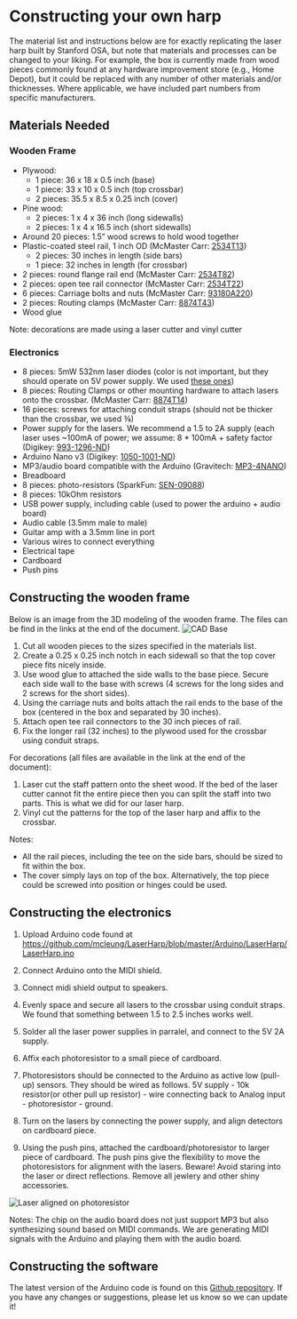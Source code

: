 
# Constructing your own harp
The material list and instructions below are for exactly replicating the laser harp built by Stanford OSA, but note that materials and processes can be changed to your liking. For example, the box is currently made from wood pieces commonly found at any hardware improvement store (e.g., Home Depot), but it could be replaced with any number of other materials and/or thicknesses.
Where applicable, we have included part numbers from specific manufacturers. 

## Materials Needed

### Wooden Frame
- Plywood:
  - 1 piece: 36 x 18 x 0.5 inch (base)
  - 1 piece: 33 x 10 x 0.5 inch (top crossbar)
  - 2 pieces: 35.5 x 8.5 x 0.25 inch (cover)
- Pine wood:
  - 2 pieces: 1 x 4 x 36 inch (long sidewalls)
  - 2 pieces: 1 x 4 x 16.5 inch (short sidewalls)
- Around 20 pieces: 1.5” wood screws to hold wood together
- Plastic-coated steel rail, 1 inch OD (McMaster Carr: [2534T13](https://www.mcmaster.com/#catalog/123/1964/=175omqx))
  - 2 pieces: 30 inches in length (side bars)
  - 1 piece: 32 inches in length (for crossbar)
- 2 pieces: round flange rail end (McMaster Carr: [2534T82](https://www.mcmaster.com/#catalog/123/1964/=175omfq))
- 2 pieces: open tee rail connector (McMaster Carr: [2534T22](https://www.mcmaster.com/#catalog/123/1964/=175omb7))
- 6 pieces: Carriage bolts and nuts (McMaster Carr: [93180A220](https://www.mcmaster.com/#carriage-bolts/=1760sma))
- 2 pieces: Routing clamps (McMaster Carr: [8874T43](https://www.mcmaster.com/#pipe-routing-clamps/=1760tv2))
- Wood glue

Note: decorations are made using a laser cutter and vinyl cutter

### Electronics
- 8 pieces: 5mW 532nm laser diodes (color is not important, but they should operate on 5V power supply. We used [these ones](https://m.dhgate.com/product/50mw-532nm-green-laser-diode-module-line/158930720.html))
- 8 pieces: Routing Clamps or other mounting hardware to attach lasers onto the crossbar. (McMaster Carr: [8874T14](https://www.mcmaster.com/#pipe-routing-clamps/=1760xm5))
- 16 pieces: screws for attaching conduit straps (should not be thicker than the crossbar, we used ⅜)
- Power supply for the lasers. We recommend a 1.5 to 2A supply (each laser uses ~100mA of power; we assume: 8 * 100mA + safety factor (Digikey: [993-1296-ND](https://www.digikey.com/product-detail/en/phihong-usa/PSC15A-050/993-1296-ND/5247140))
- Arduino Nano v3 (Digikey: [1050-1001-ND](https://www.digikey.com/product-detail/en/arduino/A000005/1050-1001-ND/2638989))
- MP3/audio board compatible with the Arduino (Gravitech: [MP3-4NANO](http://www.gravitech.us/mp3pladforar.html))
- Breadboard
- 8 pieces: photo-resistors (SparkFun: [SEN-09088](https://www.sparkfun.com/products/9088))
- 8 pieces: 10kOhm resistors
- USB power supply, including cable (used to power the arduino + audio board)
- Audio cable (3.5mm male to male)
- Guitar amp with a 3.5mm line in port
- Various wires to connect everything
- Electrical tape
- Cardboard
- Push pins


## Constructing the wooden frame

Below is an image from the 3D modeling of the wooden frame. The files can be find in the links at the end of the document. 
![CAD Base](https://github.com/mcleung/LaserHarp/blob/master/Images/CADBase.png)


1. Cut all wooden pieces to the sizes specified in the materials list.
2. Create a 0.25 x 0.25 inch notch in each sidewall so that the top cover piece fits nicely inside.
3. Use wood glue to attached the side walls to the base piece.
Secure each side wall to the base with screws (4 screws for the long sides and 2 screws for the short sides).
4. Using the carriage nuts and bolts attach the rail ends to the base of the box (centered in the box and separated by 30 inches).
5. Attach open tee rail connectors to the 30 inch pieces of rail. 
6. Fix the longer rail (32 inches) to the plywood used for the crossbar using conduit straps. 

For decorations (all files are available in the link at the end of the document):
1. Laser cut the staff pattern onto the sheet wood. If the bed of the laser cutter cannot fit the entire piece then you can split the staff into two parts. This is what we did for our laser harp. 
2. Vinyl cut the patterns for the top of the laser harp and affix to the crossbar. 

Notes:
- All the rail pieces, including the tee on the side bars, should be sized to fit within the box.
- The cover simply lays on top of the box. Alternatively, the top piece could be screwed into position or hinges could be used. 


## Constructing the electronics
1. Upload Arduino code found at https://github.com/mcleung/LaserHarp/blob/master/Arduino/LaserHarp/LaserHarp.ino

2. Connect Arduino onto the MIDI shield.

3. Connect midi shield output to speakers.

4. Evenly space and secure all lasers to the crossbar using conduit straps. We found that something between 1.5 to 2.5 inches works well.

5. Solder all the laser power supplies in parralel, and connect to the 5V 2A supply.

6. Affix each photoresistor to a small piece of cardboard.

7. Photoresistors should be connected to the Arduino as active low (pull-up) sensors. They should be wired as follows. 5V supply - 10k resistor(or other pull up resistor) - wire connecting back to Analog input - photoresistor - ground.

8. Turn on the lasers by connecting the power supply, and align detectors on cardboard piece.

9. Using the push pins, attached the cardboard/photoresistor to  larger piece of cardboard. The push pins give the flexibility to move the photoresistors for alignment with the lasers. 
  Beware! Avoid staring into the laser or direct reflections. Remove all jewlery and other shiny accessories.

![Laser aligned on photoresistor](https://github.com/mcleung/LaserHarp/blob/master/Images/LaserOnDetector.jpg)


Notes:
  The chip on the audio board does not just support MP3 but also synthesizing sound based on MIDI commands. We are generating MIDI signals with the Arduino and playing them with the audio board.

## Constructing the software
  The latest version of the Arduino code is found on this [Github repository](https://github.com/mcleung/LaserHarp/tree/master/Arduino/LaserHarp). If you have any changes or suggestions, please let us know so we can update it!
